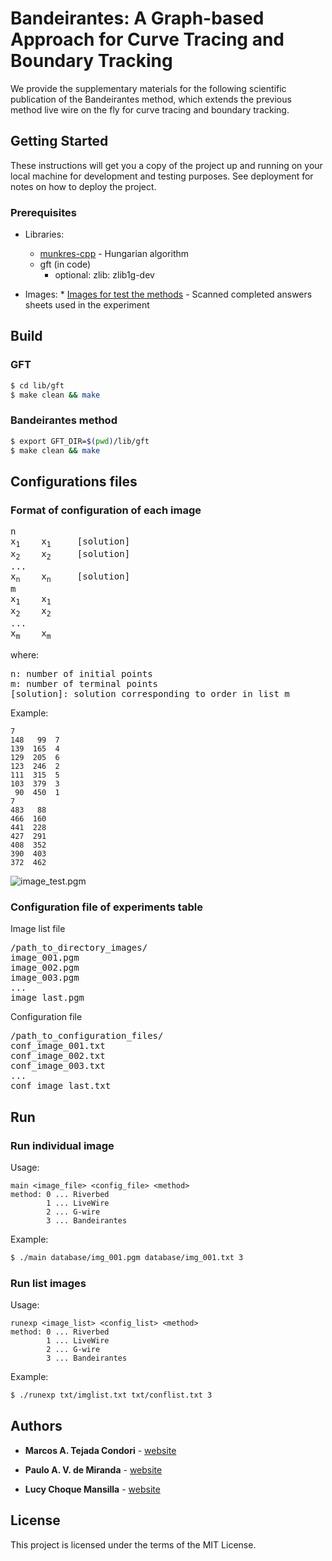 Bandeirantes: A Graph-based Approach for Curve Tracing and Boundary Tracking
===================

We provide the supplementary materials for the following scientific publication of the Bandeirantes method, which extends the previous method live wire on the fly for curve tracing and boundary tracking.

## Getting Started

These instructions will get you a copy of the project up and running on your local machine for development and testing purposes. See deployment for notes on how to deploy the project.

### Prerequisites

* Libraries:
    * [munkres-cpp](https://github.com/saebyn/munkres-cpp) - Hungarian algorithm 
    * gft (in code)
        - optional: zlib: zlib1g-dev

* Images:
        * [Images for test the methods](http://www.vision.ime.usp.br/~mtejadac/bandeirantes.html) - Scanned completed answers sheets used in the experiment


## Build

### GFT
```bash
$ cd lib/gft
$ make clean && make
```
### Bandeirantes method
```bash
$ export GFT_DIR=$(pwd)/lib/gft
$ make clean && make
```

## Configurations files

### Format of configuration of each image
<pre>
n
x<sub>1</sub>    x<sub>1</sub>     [solution]
x<sub>2</sub>    x<sub>2</sub>     [solution]
...
x<sub>n</sub>    x<sub>n</sub>     [solution]
m
x<sub>1</sub>    x<sub>1</sub>   
x<sub>2</sub>    x<sub>2</sub>   
...
x<sub>m</sub>    x<sub>m</sub> 
</pre>
where: 
<pre>n: number of initial points
m: number of terminal points
[solution]: solution corresponding to order in list m 
</pre>


Example:
```
7
148   99  7
139  165  4
129  205  6
123  246  2
111  315  5
103  379  3
 90  450  1
7
483   88
466  160
441  228
427  291
408  352
390  403
372  462
```

![image_test.pgm](http://www.vision.ime.usp.br/~mtejadac/bandeirantes_files/graph0002a.png)

### Configuration file of experiments table
Image list file
<pre>/path_to_directory_images/
image_001.pgm
image_002.pgm
image_003.pgm
...
image_last.pgm
</pre>
 
 Configuration file
<pre>/path_to_configuration_files/
conf_image_001.txt
conf_image_002.txt
conf_image_003.txt
...
conf_image_last.txt</pre>

## Run

### Run individual image
Usage:
```
main <image_file> <config_file> <method>
method: 0 ... Riverbed
        1 ... LiveWire
        2 ... G-wire
        3 ... Bandeirantes
```

Example:
```bash
$ ./main database/img_001.pgm database/img_001.txt 3
```

### Run list images
Usage:
```
runexp <image_list> <config_list> <method>
method: 0 ... Riverbed
        1 ... LiveWire
        2 ... G-wire
        3 ... Bandeirantes
```

Example:
```bash
$ ./runexp txt/imglist.txt txt/conflist.txt 3
```
## Authors

* **Marcos A. Tejada Condori** - [website](http://www.vision.ime.usp.br/~mtejadac/)

* **Paulo A. V. de Miranda** - [website](http://www.vision.ime.usp.br/~pmiranda/)

* **Lucy Choque Mansilla** - [website](http://www.vision.ime.usp.br/~lucyacm/)

## License

This project is licensed under the terms of the MIT License.